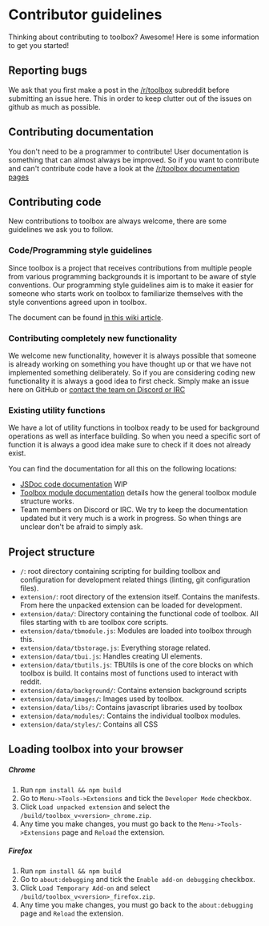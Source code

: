 # Contributor guidelines

Thinking about contributing to toolbox? Awesome! Here is some information to get you started! 

## Reporting bugs 

We ask that you first make a post in the [/r/toolbox](https://www.reddit.com/r/toolbox) subreddit before submitting an issue here. This in order to keep clutter out of the issues on github as much as possible. 

## Contributing documentation

You don't need to be a programmer to contribute! User documentation is something that can almost always be improved. So if you want to contribute and can't contribute code have a look at the [/r/toolbox documentation pages](https://www.reddit.com/r/toolbox/wiki) 

## Contributing code 

New contributions to toolbox are always welcome, there are some guidelines we ask you to follow. 

### Code/Programming style guidelines 

Since toolbox is a project that receives contributions from multiple people from various programming backgrounds it is important to be aware of style conventions. Our programming style guidelines aim is to make it easier for someone who starts work on toolbox to familiarize themselves with the style conventions agreed upon in toolbox.

The document can be found [in this wiki article](../../wiki/Programming-style-guide).

### Contributing completely new functionality 

We welcome new functionality, however it is always possible that someone is already working on something you have thought up or that we have not implemented something deliberately. So if you are considering coding new functionality it is always a good idea to first check. Simply make an issue here on GitHub or [contact the team on Discord or IRC](../../wiki/Contacting-the-toolbox-team)

### Existing utility functions

We have a lot of utility functions in toolbox ready to be used for background operations as well as interface building. So when you need a specific sort of function it is always a good idea make sure to check if it does not already exist. 

You can find the documentation for all this on the following locations:

- [JSDoc code documentation](code_jsdocs.md) WIP
- [Toolbox module documentation](../../wiki/Module-Structure) details how the general toolbox module structure works. 
- Team members on Discord or IRC. We try to keep the documentation updated but it very much is a work in progress. So when things are unclear don't be afraid to simply ask. 

## Project structure

- `/`: root directory containing scripting for building toolbox and configuration for development related things (linting, git configuration files). 
- `extension/`: root directory of the extension itself. Contains the manifests. From here the unpacked extension can be loaded for development. 
- `extension/data/`: Directory containing the functional code of toolbox. All files starting with `tb` are toolbox core scripts.
- `extension/data/tbmodule.js`: Modules are loaded into toolbox through this.
- `extension/data/tbstorage.js`: Everything storage related. 
- `extension/data/tbui.js`: Handles creating UI elements.
- `extension/data/tbutils.js`: TBUtils is one of the core blocks on which toolbox is build. It contains most of functions used to interact with reddit.
- `extension/data/background/`: Contains extension background scripts
- `extension/data/images/`: Images used by toolbox.
- `extension/data/libs/`: Contains javascript libraries used by toolbox
- `extension/data/modules/`: Contains the individual toolbox modules. 
- `extension/data/styles/`: Contains all CSS


## Loading toolbox into your browser

##### Chrome

1. Run `npm install && npm build`
1. Go to `Menu->Tools->Extensions` and tick the `Developer Mode` checkbox.
1. Click `Load unpacked extension` and select the `/build/toolbox_v<version>_chrome.zip`.
1. Any time you make changes, you must go back to the `Menu->Tools->Extensions` page and `Reload` the extension.

##### Firefox

1. Run `npm install && npm build`
1. Go to `about:debugging` and tick the `Enable add-on debugging` checkbox.
1. Click `Load Temporary Add-on` and select `/build/toolbox_v<version>_firefox.zip`.
1. Any time you make changes, you must go back to the `about:debugging` page and `Reload` the extension.
